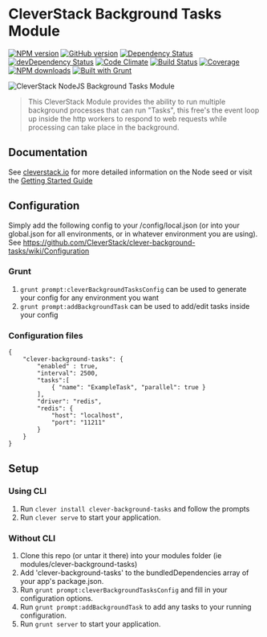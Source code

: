 CleverStack Background Tasks Module
====================
[![NPM version](https://badge.fury.io/js/clever-background-tasks.png)](http://badge.fury.io/js/clever-background-tasks) [![GitHub version](https://badge.fury.io/gh/cleverstack%2Fclever-background-tasks.png)](http://badge.fury.io/gh/cleverstack%2Fclever-background-tasks) [![Dependency Status](https://david-dm.org/CleverStack/clever-background-tasks.png)](https://david-dm.org/CleverStack/clever-background-tasks) [![devDependency Status](https://david-dm.org/CleverStack/clever-background-tasks/dev-status.png)](https://david-dm.org/CleverStack/clever-background-tasks#info=devDependencies) [![Code Climate](https://codeclimate.com/github/CleverStack/clever-background-tasks.png)](https://codeclimate.com/github/CleverStack/clever-background-tasks) [![Build Status](https://secure.travis-ci.org/CleverStack/clever-background-tasks.png?branch=master)](https://travis-ci.org/CleverStack/clever-background-tasks) [![Coverage](https://codeclimate.com/github/CleverStack/clever-background-tasks/coverage.png)](https://codeclimate.com/github/CleverStack/clever-background-tasks) [![NPM downloads](http://img.shields.io/npm/dm/clever-background-tasks.png)](https://www.npmjs.org/package/clever-background-tasks) [![Built with Grunt](https://cdn.gruntjs.com/builtwith.png)](http://gruntjs.com/) 

![CleverStack NodeJS Background Tasks Module](http://cleverstack.github.io/assets/img/logos/node-seed-logo-clean.png "CleverStack NodeJS Background Tasks Module")
<blockquote>
This CleverStack Module provides the ability to run multiple background processes that can run "Tasks", this free's the event loop up inside the http workers to respond to web requests while processing can take place in the background.
</blockquote>

## Documentation

See [cleverstack.io](http://cleverstack.io/documentation/#backend) for more detailed information on the Node seed or visit the [Getting Started Guide](http://cleverstack.io/getting-started/)

## Configuration
Simply add the following config to your /config/local.json (or into your global.json for all environments, or in whatever environment you are using). See https://github.com/CleverStack/clever-background-tasks/wiki/Configuration

### Grunt
1. `grunt prompt:cleverBackgroundTasksConfig` can be used to generate your config for any environment you want
2. `grunt prompt:addBackgroundTask` can be used to add/edit tasks inside your config

### Configuration files

```
{
    "clever-background-tasks": {
        "enabled" : true,
        "interval": 2500,
        "tasks":[
            { "name": "ExampleTask", "parallel": true }
        ],
        "driver": "redis",
        "redis": {
            "host": "localhost",
            "port": "11211"
        }
    }
}
```

## Setup

### Using CLI
1. Run `clever install clever-background-tasks` and follow the prompts
2. Run `clever serve` to start your application.

### Without CLI
1. Clone this repo (or untar it there) into your modules folder (ie modules/clever-background-tasks)
2. Add 'clever-background-tasks' to the bundledDependencies array of your app's package.json.
3. Run `grunt prompt:cleverBackgroundTasksConfig` and fill in your configuration options.
4. Run `grunt prompt:addBackgroundTask` to add any tasks to your running configuration.
6. Run `grunt server` to start your application.